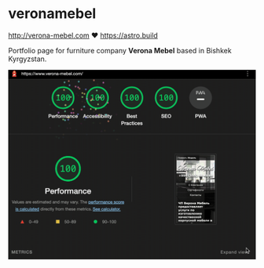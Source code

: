 # veronamebel

http://verona-mebel.com ♥ https://astro.build

Portfolio page for furniture company **Verona Mebel** based in Bishkek Kyrgyzstan.

![lighthouse score](/public/lighthouse.gif "Lighthouse score (no analytics)")
